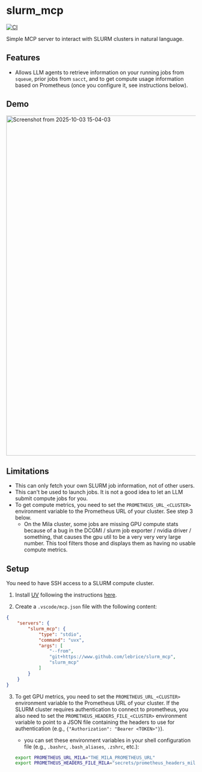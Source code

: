 # slurm_mcp

[![CI](https://github.com/lebrice/slurm_mcp/actions/workflows/ci.yml/badge.svg)](https://github.com/lebrice/slurm_mcp/actions/workflows/ci.yml)

Simple MCP server to interact with SLURM clusters in natural language.

## Features

- Allows LLM agents to retrieve information on your running jobs from `squeue`, prior jobs from `sacct`, and to get compute usage information based on Prometheus (once you configure it, see instructions below).


## Demo

<img width="974" height="903" alt="Screenshot from 2025-10-03 15-04-03" src="https://github.com/user-attachments/assets/4f277e02-ab8e-468a-9b4e-a9c18f3256a8" />


## Limitations

- This can only fetch your own SLURM job information, not of other users.
- This can't be used to launch jobs. It is not a good idea to let an LLM submit compute jobs for you.
- To get compute metrics, you need to set the `PROMETHEUS_URL_<CLUSTER>` environment variable to the Prometheus URL of your cluster. See step 3 below.
   - On the Mila cluster, some jobs are missing GPU compute stats because of a bug in the DCGMI / slurm job exporter / nvidia driver / something, that causes the gpu util to be a very very very large number. This tool filters those and displays them as having no usable compute metrics.



## Setup

You need to have SSH access to a SLURM compute cluster.

1. Install [UV](https://docs.astral.sh/uv) following the instructions [here](https://docs.astral.sh/uv/getting-started/installation).

2. Create a `.vscode/mcp.json` file with the following content:

```json
{
    "servers": {
        "slurm_mcp": {
            "type": "stdio",
            "command": "uvx",
            "args": [
                "--from",
                "git+https://www.github.com/lebrice/slurm_mcp",
                "slurm_mcp"
            ]
        }
    }
}
```

3. To get GPU metrics, you need to set the `PROMETHEUS_URL_<CLUSTER>` environment variable to the Prometheus URL of your cluster. If the SLURM cluster requires authentication to connect to prometheus, you also need to set the `PROMETHEUS_HEADERS_FILE_<CLUSTER>` environment variable to point to a JSON file containing the headers to use for authentication (e.g., `{"Authorization": "Bearer <TOKEN>"}`).

   - you can set these environment variables in your shell configuration file (e.g., `.bashrc`, `.bash_aliases`, `.zshrc`, etc.):

   ```bash
   export PROMETHEUS_URL_MILA="THE_MILA_PROMETHEUS_URL"
   export PROMETHEUS_HEADERS_FILE_MILA="secrets/prometheus_headers_mila.json"
    ```
